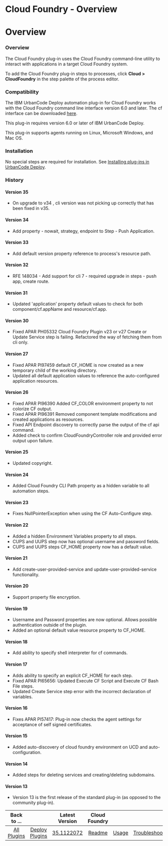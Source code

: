 
Cloud Foundry - Overview
========================

# Overview


### Overview




The Cloud Foundry plug-in uses the Cloud Foundry command-line utility to interact with applications in a target Cloud Foundry system.

To add the Cloud Foundry plug-in steps to processes, click **Cloud > CloudFoundry** in the step palette of the process editor.

### Compatibility

The IBM UrbanCode Deploy automation plug-in for Cloud Foundry works with the Cloud Foundry command line interface version 6.0 and later. The cf interface can be downloaded [here](https://github.com/cloudfoundry/cli).

This plug-in requires version 6.0 or later of IBM UrbanCode Deploy.

This plug-in supports agents running on Linux, Microsoft Windows, and Mac OS.

### Installation

No special steps are required for installation. See [Installing plug-ins in UrbanCode Deploy](https://community.ibm.com/community/user/wasdevops/blogs/laurel-dickson-bull1/2022/06/13/install-plugins "Installing plug-ins in UrbanCode Deploy").

### History

#### Version 35

* On upgrade to v34 , cli version was not picking up correctly that has been fixed in v35.

#### Version 34

* Add property  -  nowait, strategy, endpoint to Step - Push Application.

#### Version 33

* Add default version property reference to process's resource path.

#### Version 32

* RFE 148034 - Add support for cli 7 - required upgrade in steps - push app, create route.

#### Version 31

*  Updated 'application' property default values to check for both component/cf.appName and resource/cf.app.

#### Version 30

* Fixed APAR PH05332 Cloud Foundry Plugin v23 or v27 Create or Update Service step is failing. Refactored the way of fetching them from cli only.

#### Version 27

* Fixed APAR PI97459 default CF\_HOME is now created as a new temporary child of the working directory.
* Updated all default application values to reference the auto-configured application resources.

#### Version 26

* Fixed APAR PI96390 Added CF\_COLOR environment property to not colorize CF output.
* Fixed APAR PI96391 Removed component template modifications and created applications as resources.
* Fixed API Endpoint discovery to correctly parse the output of the cf api command.
* Added check to confirm CloudFoundryController role and provided error output upon failure.

#### Version 25

* Updated copyright.

#### Version 24

* Added Cloud Foundry CLI Path property as a hidden variable to all automation steps.

#### Version 23

* Fixes NullPointerException when using the CF Auto-Configure step.

#### Version 22

* Added a hidden Environment Variables property to all steps.
* CUPS and UUPS step now has optional username and password fields.
* CUPS and UUPS steps CF\_HOME property now has a default value.

#### Version 21

* Add create-user-provided-service and update-user-provided-service functionality.

#### Version 20

* Support property file encryption.

#### Version 19

* Username and Password properties are now optional. Allows possible authentication outside of the plugin.
* Added an optional default value resource property to CF\_HOME.

#### Version 18

* Add ability to specify shell interpreter for cf commands.

#### Version 17

* Adds ability to specify an explicit CF\_HOME for each step.
* Fixed APAR PI65656: Updated Execute CF Script and Execute CF Bash File steps.
* Updated Create Service step error with the incorrect declaration of variables.

#### Version 16

* Fixes APAR PI57417: Plug-in now checks the agent settings for acceptance of self signed certificates.

#### Version 15

* Added auto-discovery of cloud foundry environment on UCD and auto-configuration.

#### Version 14

* Added steps for deleting services and creating/deleting subdomains.

#### Version 13

* Version 13 is the first release of the standard plug-in (as opposed to the community plug-in).


|Back to ...||Latest Version|Cloud Foundry |||||
| :---: | :---: | :---: | :---: | :---: | :---: | :---: | :---: |
|[All Plugins](../../index.md)|[Deploy Plugins](../README.md)|[35.1122072](https://raw.githubusercontent.com/UrbanCode/IBM-UCD-PLUGINS/main/files/cloud-foundry/cloud-foundry-35.1122072.zip)|[Readme](README.md)|[Usage](usage.md)|[Troubleshooting](troubleshooting.md)|[Steps](steps.md)|[Downloads](downloads.md)|

